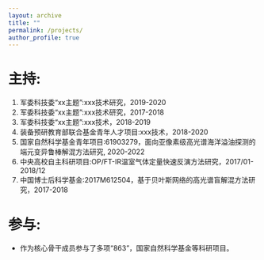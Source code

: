 ```yaml
---
layout: archive
title: ""
permalink: /projects/
author_profile: true
---
```



# 主持:
1. 军委科技委“xx主题”:xxx技术研究，2019-2020
2. 军委科技委“xx主题”:xxx技术研究，2017-2018
3. 军委科技委“xx主题”:xxx技术，2018-2019
4. 装备预研教育部联合基金青年人才项目:xxx技术，2018-2020
5. 国家自然科学基金青年项目:61903279，面向亚像素级高光谱海洋溢油探测的端元变异鲁棒解混方法研究, 2020-2022
6. 中央高校自主科研项目:OP/FT-IR温室气体定量快速反演方法研究，2017/01-2018/12
7. 中国博士后科学基金:2017M612504，基于贝叶斯网络的高光谱盲解混方法研究，2017-2018

# 参与:
* 作为核心骨干成员参与了多项“863”，国家自然科学基金等科研项目。